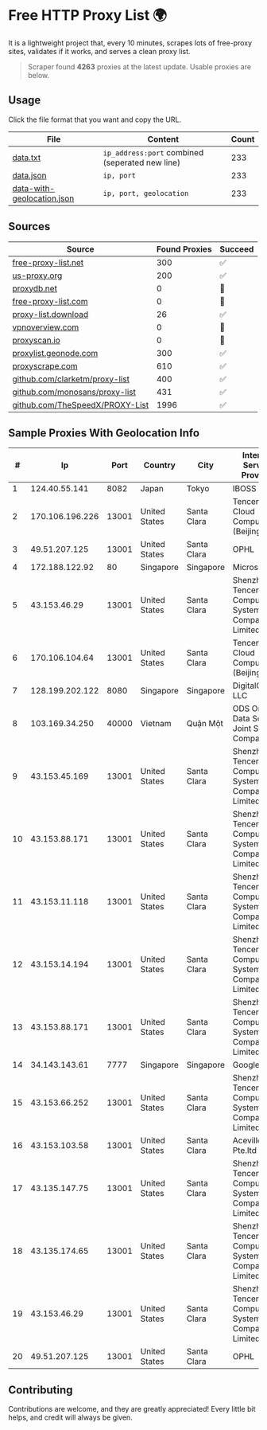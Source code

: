 
# Free HTTP Proxy List 🌍

It is a lightweight project that, every 10 minutes, scrapes lots of free-proxy sites, validates if it works, and serves a clean proxy list.


> Scraper found **4263** proxies at the latest update. Usable proxies are below.

## Usage

Click the file format that you want and copy the URL.


|File|Content|Count|
|----|-------|-----|
|[data.txt](https://raw.githubusercontent.com/themiralay/Proxy-List-World/master/data.txt)|`ip_address:port` combined (seperated new line)|233|
|[data.json](https://raw.githubusercontent.com/themiralay/Proxy-List-World/master/data.json)|`ip, port`|233|
|[data-with-geolocation.json](https://raw.githubusercontent.com/themiralay/Proxy-List-World/master/data-with-geolocation.json)|`ip, port, geolocation`|233|

## Sources

|Source|Found Proxies|Succeed|
|------|-------------|-------|
|[free-proxy-list.net](https://free-proxy-list.net)|300|✅|
|[us-proxy.org](https://www.us-proxy.org)|200|✅|
|[proxydb.net](http://proxydb.net)|0|🚫|
|[free-proxy-list.com](https://free-proxy-list.com/?page=&port=&type%5B%5D=http&type%5B%5D=https&up_time=0&search=Search)|0|🚫|
|[proxy-list.download](https://www.proxy-list.download/HTTP)|26|✅|
|[vpnoverview.com](https://vpnoverview.com/privacy/anonymous-browsing/free-proxy-servers)|0|🚫|
|[proxyscan.io](https://www.proxyscan.io)|0|🚫|
|[proxylist.geonode.com](https://proxylist.geonode.com/api/proxy-list?limit=300&page=1&sort_by=lastChecked&sort_type=desc&protocols=http,https)|300|✅|
|[proxyscrape.com](https://api.proxyscrape.com/v2/?request=displayproxies&protocol=http&timeout=10000&country=all&ssl=all&anonymity=all)|610|✅|
|[github.com/clarketm/proxy-list](https://raw.githubusercontent.com/clarketm/proxy-list/master/proxy-list-raw.txt)|400|✅|
|[github.com/monosans/proxy-list](https://raw.githubusercontent.com/monosans/proxy-list/main/proxies/http.txt)|431|✅|
|[github.com/TheSpeedX/PROXY-List](https://raw.githubusercontent.com/TheSpeedX/PROXY-List/master/http.txt)|1996|✅|


## Sample Proxies With Geolocation Info

|#|Ip|Port|Country|City|Internet Service Provider|
|-|--|----|-------|----|-------------------------|
|1|124.40.55.141|8082|Japan|Tokyo|IBOSS Inc.|
|2|170.106.196.226|13001|United States|Santa Clara|Tencent Cloud Computing (Beijing) Co|
|3|49.51.207.125|13001|United States|Santa Clara|OPHL|
|4|172.188.122.92|80|Singapore|Singapore|Microsoft|
|5|43.153.46.29|13001|United States|Santa Clara|Shenzhen Tencent Computer Systems Company Limited|
|6|170.106.104.64|13001|United States|Santa Clara|Tencent Cloud Computing (Beijing) Co|
|7|128.199.202.122|8080|Singapore|Singapore|DigitalOcean, LLC|
|8|103.169.34.250|40000|Vietnam|Quận Một|ODS Online Data Solution Joint Stock Company|
|9|43.153.45.169|13001|United States|Santa Clara|Shenzhen Tencent Computer Systems Company Limited|
|10|43.153.88.171|13001|United States|Santa Clara|Shenzhen Tencent Computer Systems Company Limited|
|11|43.153.11.118|13001|United States|Santa Clara|Shenzhen Tencent Computer Systems Company Limited|
|12|43.153.14.194|13001|United States|Santa Clara|Shenzhen Tencent Computer Systems Company Limited|
|13|43.153.88.171|13001|United States|Santa Clara|Shenzhen Tencent Computer Systems Company Limited|
|14|34.143.143.61|7777|Singapore|Singapore|Google LLC|
|15|43.153.66.252|13001|United States|Santa Clara|Shenzhen Tencent Computer Systems Company Limited|
|16|43.153.103.58|13001|United States|Santa Clara|Aceville Pte.ltd|
|17|43.135.147.75|13001|United States|Santa Clara|Shenzhen Tencent Computer Systems Company Limited|
|18|43.135.174.65|13001|United States|Santa Clara|Shenzhen Tencent Computer Systems Company Limited|
|19|43.153.46.29|13001|United States|Santa Clara|Shenzhen Tencent Computer Systems Company Limited|
|20|49.51.207.125|13001|United States|Santa Clara|OPHL|



## Contributing

Contributions are welcome, and they are greatly appreciated! Every
little bit helps, and credit will always be given.

